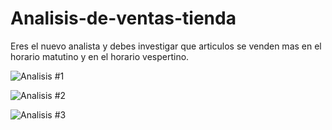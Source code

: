 # Analisis-de-ventas-tienda

Eres el nuevo analista y debes investigar que articulos se venden mas en el horario matutino y en el horario vespertino. 


![Analisis #1](https://user-images.githubusercontent.com/81868044/187943702-e6ad21b8-dd54-4ee9-819d-31a5caf55b73.png)

![Analisis #2](https://user-images.githubusercontent.com/81868044/187943750-799985ed-0ce8-478b-af2b-37d932087bce.png)

![Analisis #3](https://user-images.githubusercontent.com/81868044/187944118-b7a38cf2-be76-4677-98c1-0bf3832ffa2c.png)
